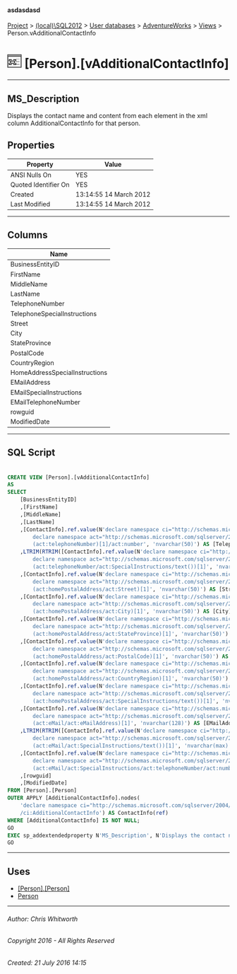 #### asdasdasd

[Project](../../../../index.md) > [(local)\\SQL2012](../../../index.md) > [User databases](../../index.md) > [AdventureWorks](../index.md) > [Views](Views.md) > Person.vAdditionalContactInfo

# ![Views](../../../../Images/View32.png) [Person].[vAdditionalContactInfo]

---

## <a name="#description"></a>MS_Description

Displays the contact name and content from each element in the xml column AdditionalContactInfo for that person.

## <a name="#properties"></a>Properties

| Property | Value |
|---|---|
| ANSI Nulls On | YES |
| Quoted Identifier On | YES |
| Created | 13:14:55 14 March 2012 |
| Last Modified | 13:14:55 14 March 2012 |


---

## <a name="#columns"></a>Columns

| Name |
|---|
| BusinessEntityID |
| FirstName |
| MiddleName |
| LastName |
| TelephoneNumber |
| TelephoneSpecialInstructions |
| Street |
| City |
| StateProvince |
| PostalCode |
| CountryRegion |
| HomeAddressSpecialInstructions |
| EMailAddress |
| EMailSpecialInstructions |
| EMailTelephoneNumber |
| rowguid |
| ModifiedDate |


---

## <a name="#sqlscript"></a>SQL Script

```sql

CREATE VIEW [Person].[vAdditionalContactInfo] 
AS 
SELECT 
    [BusinessEntityID] 
    ,[FirstName]
    ,[MiddleName]
    ,[LastName]
    ,[ContactInfo].ref.value(N'declare namespace ci="http://schemas.microsoft.com/sqlserver/2004/07/adventure-works/ContactInfo"; 
        declare namespace act="http://schemas.microsoft.com/sqlserver/2004/07/adventure-works/ContactTypes"; 
        (act:telephoneNumber)[1]/act:number', 'nvarchar(50)') AS [TelephoneNumber] 
    ,LTRIM(RTRIM([ContactInfo].ref.value(N'declare namespace ci="http://schemas.microsoft.com/sqlserver/2004/07/adventure-works/ContactInfo"; 
        declare namespace act="http://schemas.microsoft.com/sqlserver/2004/07/adventure-works/ContactTypes"; 
        (act:telephoneNumber/act:SpecialInstructions/text())[1]', 'nvarchar(max)'))) AS [TelephoneSpecialInstructions] 
    ,[ContactInfo].ref.value(N'declare namespace ci="http://schemas.microsoft.com/sqlserver/2004/07/adventure-works/ContactInfo"; 
        declare namespace act="http://schemas.microsoft.com/sqlserver/2004/07/adventure-works/ContactTypes";
        (act:homePostalAddress/act:Street)[1]', 'nvarchar(50)') AS [Street] 
    ,[ContactInfo].ref.value(N'declare namespace ci="http://schemas.microsoft.com/sqlserver/2004/07/adventure-works/ContactInfo"; 
        declare namespace act="http://schemas.microsoft.com/sqlserver/2004/07/adventure-works/ContactTypes"; 
        (act:homePostalAddress/act:City)[1]', 'nvarchar(50)') AS [City] 
    ,[ContactInfo].ref.value(N'declare namespace ci="http://schemas.microsoft.com/sqlserver/2004/07/adventure-works/ContactInfo"; 
        declare namespace act="http://schemas.microsoft.com/sqlserver/2004/07/adventure-works/ContactTypes"; 
        (act:homePostalAddress/act:StateProvince)[1]', 'nvarchar(50)') AS [StateProvince] 
    ,[ContactInfo].ref.value(N'declare namespace ci="http://schemas.microsoft.com/sqlserver/2004/07/adventure-works/ContactInfo"; 
        declare namespace act="http://schemas.microsoft.com/sqlserver/2004/07/adventure-works/ContactTypes"; 
        (act:homePostalAddress/act:PostalCode)[1]', 'nvarchar(50)') AS [PostalCode] 
    ,[ContactInfo].ref.value(N'declare namespace ci="http://schemas.microsoft.com/sqlserver/2004/07/adventure-works/ContactInfo"; 
        declare namespace act="http://schemas.microsoft.com/sqlserver/2004/07/adventure-works/ContactTypes"; 
        (act:homePostalAddress/act:CountryRegion)[1]', 'nvarchar(50)') AS [CountryRegion] 
    ,[ContactInfo].ref.value(N'declare namespace ci="http://schemas.microsoft.com/sqlserver/2004/07/adventure-works/ContactInfo"; 
        declare namespace act="http://schemas.microsoft.com/sqlserver/2004/07/adventure-works/ContactTypes"; 
        (act:homePostalAddress/act:SpecialInstructions/text())[1]', 'nvarchar(max)') AS [HomeAddressSpecialInstructions] 
    ,[ContactInfo].ref.value(N'declare namespace ci="http://schemas.microsoft.com/sqlserver/2004/07/adventure-works/ContactInfo"; 
        declare namespace act="http://schemas.microsoft.com/sqlserver/2004/07/adventure-works/ContactTypes"; 
        (act:eMail/act:eMailAddress)[1]', 'nvarchar(128)') AS [EMailAddress] 
    ,LTRIM(RTRIM([ContactInfo].ref.value(N'declare namespace ci="http://schemas.microsoft.com/sqlserver/2004/07/adventure-works/ContactInfo"; 
        declare namespace act="http://schemas.microsoft.com/sqlserver/2004/07/adventure-works/ContactTypes"; 
        (act:eMail/act:SpecialInstructions/text())[1]', 'nvarchar(max)'))) AS [EMailSpecialInstructions] 
    ,[ContactInfo].ref.value(N'declare namespace ci="http://schemas.microsoft.com/sqlserver/2004/07/adventure-works/ContactInfo"; 
        declare namespace act="http://schemas.microsoft.com/sqlserver/2004/07/adventure-works/ContactTypes"; 
        (act:eMail/act:SpecialInstructions/act:telephoneNumber/act:number)[1]', 'nvarchar(50)') AS [EMailTelephoneNumber] 
    ,[rowguid] 
    ,[ModifiedDate]
FROM [Person].[Person]
OUTER APPLY [AdditionalContactInfo].nodes(
    'declare namespace ci="http://schemas.microsoft.com/sqlserver/2004/07/adventure-works/ContactInfo"; 
    /ci:AdditionalContactInfo') AS ContactInfo(ref) 
WHERE [AdditionalContactInfo] IS NOT NULL;
GO
EXEC sp_addextendedproperty N'MS_Description', N'Displays the contact name and content from each element in the xml column AdditionalContactInfo for that person.', 'SCHEMA', N'Person', 'VIEW', N'vAdditionalContactInfo', NULL, NULL
GO

```


---

## <a name="#uses"></a>Uses

* [[Person].[Person]](../Tables/Person.md)
* [Person](../Security/Schemas/Person.md)


---

###### Author:  Chris Whitworth

###### Copyright 2016 - All Rights Reserved

###### Created: 21 July 2016 14:15

